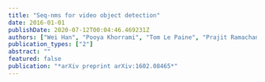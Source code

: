 ```yaml
---
title: "Seq-nms for video object detection"
date: 2016-01-01
publishDate: 2020-07-12T00:04:46.469231Z
authors: ["Wei Han", "Pooya Khorrami", "Tom Le Paine", "Prajit Ramachandran", "Mohammad Babaeizadeh", "Honghui Shi", "Jianan Li", "Shuicheng Yan", "Thomas S Huang"]
publication_types: ["2"]
abstract: ""
featured: false
publication: "*arXiv preprint arXiv:1602.08465*"
---
```


